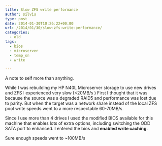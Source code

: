```yaml
---
title: Slow ZFS write performance
author: silviu
type: post
date: 2014-01-30T10:26:22+00:00
url: /2014/01/30/slow-zfs-write-performance/
categories:
  - old
tags:
  - bios
  - microserver
  - temp_on
  - write

---
```

A note to self more than anything.

While I was rebuilding my HP N40L Microserver storage to use new drives and ZFS I experienced very slow (<20MB/s ) First I thought that it was because the source was a degraded RAID5 and performance was lost due to parity. But when the target was a network share instead of the local ZFS pool write speeds went to a more respectable 60-70MB/s.

Since I use more than 4 drives I used the modified BIOS available for this machine that enables lots of extra options, including switching the ODD SATA port to enhanced. I entered the bios and **enabled write caching**.

Sure enough speeds went to ~100MB/s